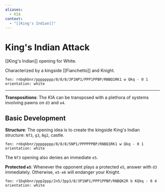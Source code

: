 ```yaml
---
aliases:
  - KIA
context:
  - "[[King's Indian]]"
---
```


# King's Indian Attack

[[King's Indian]] opening for White.

Characterized by a kingside [[Fianchetto]] and Knight.

```chesser
fen: rnbqkbnr/pppppppp/8/8/8/3P1NP1/PPP1PPBP/RNBQ1RK1 w Qkq - 0 1
orientation: white
```

---

**Transpositions**: The KIA can be transposed with a plethora of systems involving pawns on `d3` and `e4`.

## Basic Development

**Structure**: The opening idea is to create the kingside King's Indian structure: `Nf3`, `g3`, `Bg2`, castle.

```chesser
fen: rnbqkbnr/pppppppp/8/8/8/5NP1/PPPPPPBP/RNBQ1RK1 w Qkq - 0 1
orientation: white
```

The `Nf3` opening also denies an immediate `e5`.

**Protected `e5`**: Whenever the opponent plays a protected `e5`, answer with `d3` immediately. Otherwise, `e5-e6` will endanger your Knight.

```chesser
fen: r1bqkbnr/ppp2ppp/2n5/3pp3/8/3P1NP1/PPP1PPBP/RNBQK2R b KQkq - 0 4
orientation: white
```
